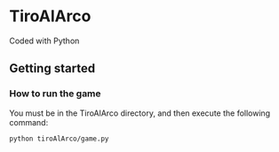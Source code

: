 # TiroAlArco
Coded with Python

## Getting started

### How to run the game

You must be in the TiroAlArco directory, and then execute the following command:

```
python tiroAlArco/game.py
```
